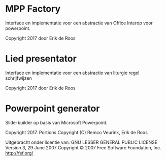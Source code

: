 ﻿# MPP Factory

Interface en implementatie voor een abstractie van Office Interop voor powerpoint.

Copyright 2017 door Erik de Roos

# Lied presentator

Interface en implementatie voor een abstractie van liturgie regel schrijfwijzen

Copyright 2017 door Erik de Roos

# Powerpoint generator

Slide-builder op basis van Microsoft Powerpoint.

Copyright 2017. Portions Copyright (C) Remco Veurink, Erik de Roos

Uitgebracht onder licentie van:
GNU LESSER GENERAL PUBLIC LICENSE
Version 3, 29 June 2007
Copyright © 2007 Free Software Foundation, Inc. <http://fsf.org/>
